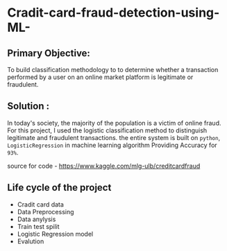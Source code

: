 # Cradit-card-fraud-detection-using-ML-

## Primary Objective:

To build classification methodology to to determine whether a transaction performed by a user on an online market platform is legitimate or fraudulent. 

## Solution :

In today's society, the majority of the population is a victim of online fraud. For this project, I used the logistic classification method to distinguish legitimate and fraudulent transactions. the entire system is built on  `python`, `LogisticRegression` in machine learning algorithm Providing Accuracy for `93%`.

source for code - https://www.kaggle.com/mlg-ulb/creditcardfraud

## Life cycle of the project

- Cradit card data 
- Data Preprocessing 
- Data anylysis
- Train test spilit
- Logistic Regression model 
- Evalution
